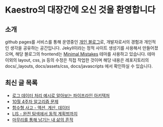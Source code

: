 # Kaestro의 대장간에 오신 것을 환영합니다

## 소개

github pages를 서비스를 통해 운영중인 [개인 블로그](https://kaestro.github.io)로, 개발자로서의 경험과 개인적인 생각을 공유하는 공간입니다. Jekyll이라는 정적 사이트 생성기를 사용해서 만들어졌으며, 해당 블로그의 frontend는 [Minimal Mistakes](https://mmistakes.github.io/minimal-mistakes/) 테마를 사용하고 있습니다. 테마 이외의 layout, css, js 등의 수정은 직접 작업한 것이며 해당 내용은 레포지토리의 docs/_layouts, docs/assets/css, docs/javascripts 에서 확인하실 수 있습니다.

## 최신 글 목록
<!-- BLOG-POST-LIST:START -->
- [로그 데이터 처리 예시로 알아보는 파이프라인 아키텍처](https://kaestro.github.io/%EA%B0%9C%EB%B0%9C%EC%9D%B4%EC%95%BC%EA%B8%B0/2024/10/20/%ED%8C%8C%EC%9D%B4%ED%94%84%EB%9D%BC%EC%9D%B8-%EC%95%84%ED%82%A4%ED%85%8D%EC%B2%98.html)
- [10월 4주차 알고리즘 문제](https://kaestro.github.io/algorithm/2024/10/20/10%EC%9B%94-4%EC%A3%BC%EC%B0%A8-%EC%95%8C%EA%B3%A0%EB%A6%AC%EC%A6%98-%EB%AC%B8%EC%A0%9C.html)
- [함수형 사고 - 액션, 계산, 데이터](https://kaestro.github.io/%EA%B0%9C%EB%B0%9C%EC%9D%B4%EC%95%BC%EA%B8%B0/2024/10/17/%ED%95%A8%EC%88%98%ED%98%95%EC%BD%94%EB%94%A9-part1.html)
- [LIS - 완전 탐색에서 동적 계획법까지](https://kaestro.github.io/algorithm/2024/10/01/LIS.html)
- [마무리를 통해 남기는 내 삶의 흔적](https://kaestro.github.io/%EC%8B%A0%EB%B3%80%EC%9E%A1%EA%B8%B0/2024/09/25/%EA%B4%80%EA%B3%84%EC%9D%98-%ED%9D%94%EC%A0%81%EA%B3%BC-%EB%A7%88%EB%AC%B4%EB%A6%AC.html)
<!-- BLOG-POST-LIST:END -->